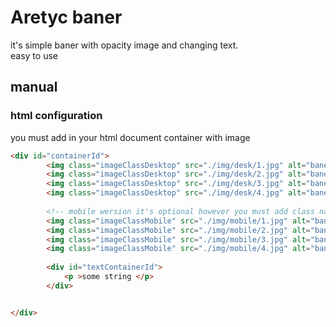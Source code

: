 <h1>
    Aretyc baner
</h1>
<p>
    it's simple baner with opacity image and changing text.
    <br> easy to use     
</p>

<h2>
manual 
</h2>
<h3>
    html configuration
</h3>
<p>
    you must add in your html document container with image
</p>


```html 
<div id="containerId">
   		<img class="imageClassDesktop" src="./img/desk/1.jpg" alt="baner">
   		<img class="imageClassDesktop" src="./img/desk/2.jpg" alt="baner">
   		<img class="imageClassDesktop" src="./img/desk/3.jpg" alt="baner">
        <img class="imageClassDesktop" src="./img/desk/4.jpg" alt="baner">
        
        <!-- mobile wersion it's optional however you must add class name or false in constructor -->
        <img class="imageClassMobile" src="./img/mobile/1.jpg" alt="baner">
   		<img class="imageClassMobile" src="./img/mobile/2.jpg" alt="baner">
   		<img class="imageClassMobile" src="./img/mobile/3.jpg" alt="baner">
   		<img class="imageClassMobile" src="./img/mobile/4.jpg" alt="baner">
 
        <div id="textContainerId">
			<p >some string </p>
		</div>


</div>   

```


